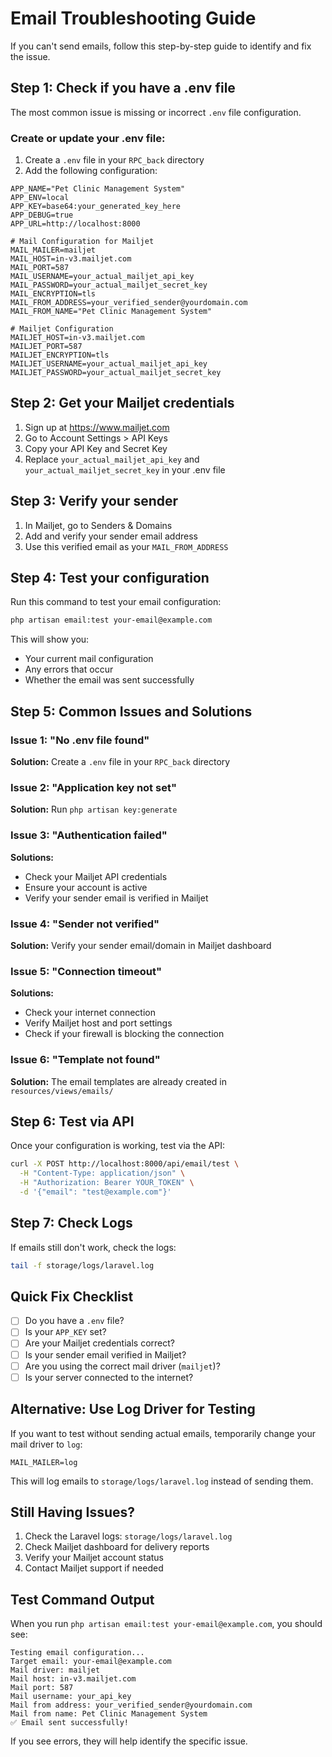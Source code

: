 # Email Troubleshooting Guide

If you can't send emails, follow this step-by-step guide to identify and fix the issue.

## Step 1: Check if you have a .env file

The most common issue is missing or incorrect `.env` file configuration.

### Create or update your .env file:

1. Create a `.env` file in your `RPC_back` directory
2. Add the following configuration:

```env
APP_NAME="Pet Clinic Management System"
APP_ENV=local
APP_KEY=base64:your_generated_key_here
APP_DEBUG=true
APP_URL=http://localhost:8000

# Mail Configuration for Mailjet
MAIL_MAILER=mailjet
MAIL_HOST=in-v3.mailjet.com
MAIL_PORT=587
MAIL_USERNAME=your_actual_mailjet_api_key
MAIL_PASSWORD=your_actual_mailjet_secret_key
MAIL_ENCRYPTION=tls
MAIL_FROM_ADDRESS=your_verified_sender@yourdomain.com
MAIL_FROM_NAME="Pet Clinic Management System"

# Mailjet Configuration
MAILJET_HOST=in-v3.mailjet.com
MAILJET_PORT=587
MAILJET_ENCRYPTION=tls
MAILJET_USERNAME=your_actual_mailjet_api_key
MAILJET_PASSWORD=your_actual_mailjet_secret_key
```

## Step 2: Get your Mailjet credentials

1. Sign up at https://www.mailjet.com
2. Go to Account Settings > API Keys
3. Copy your API Key and Secret Key
4. Replace `your_actual_mailjet_api_key` and `your_actual_mailjet_secret_key` in your .env file

## Step 3: Verify your sender

1. In Mailjet, go to Senders & Domains
2. Add and verify your sender email address
3. Use this verified email as your `MAIL_FROM_ADDRESS`

## Step 4: Test your configuration

Run this command to test your email configuration:

```bash
php artisan email:test your-email@example.com
```

This will show you:
- Your current mail configuration
- Any errors that occur
- Whether the email was sent successfully

## Step 5: Common Issues and Solutions

### Issue 1: "No .env file found"
**Solution:** Create a `.env` file in your `RPC_back` directory

### Issue 2: "Application key not set"
**Solution:** Run `php artisan key:generate`

### Issue 3: "Authentication failed"
**Solutions:**
- Check your Mailjet API credentials
- Ensure your account is active
- Verify your sender email is verified in Mailjet

### Issue 4: "Sender not verified"
**Solution:** Verify your sender email/domain in Mailjet dashboard

### Issue 5: "Connection timeout"
**Solutions:**
- Check your internet connection
- Verify Mailjet host and port settings
- Check if your firewall is blocking the connection

### Issue 6: "Template not found"
**Solution:** The email templates are already created in `resources/views/emails/`

## Step 6: Test via API

Once your configuration is working, test via the API:

```bash
curl -X POST http://localhost:8000/api/email/test \
  -H "Content-Type: application/json" \
  -H "Authorization: Bearer YOUR_TOKEN" \
  -d '{"email": "test@example.com"}'
```

## Step 7: Check Logs

If emails still don't work, check the logs:

```bash
tail -f storage/logs/laravel.log
```

## Quick Fix Checklist

- [ ] Do you have a `.env` file?
- [ ] Is your `APP_KEY` set?
- [ ] Are your Mailjet credentials correct?
- [ ] Is your sender email verified in Mailjet?
- [ ] Are you using the correct mail driver (`mailjet`)?
- [ ] Is your server connected to the internet?

## Alternative: Use Log Driver for Testing

If you want to test without sending actual emails, temporarily change your mail driver to `log`:

```env
MAIL_MAILER=log
```

This will log emails to `storage/logs/laravel.log` instead of sending them.

## Still Having Issues?

1. Check the Laravel logs: `storage/logs/laravel.log`
2. Check Mailjet dashboard for delivery reports
3. Verify your Mailjet account status
4. Contact Mailjet support if needed

## Test Command Output

When you run `php artisan email:test your-email@example.com`, you should see:

```
Testing email configuration...
Target email: your-email@example.com
Mail driver: mailjet
Mail host: in-v3.mailjet.com
Mail port: 587
Mail username: your_api_key
Mail from address: your_verified_sender@yourdomain.com
Mail from name: Pet Clinic Management System
✅ Email sent successfully!
```

If you see errors, they will help identify the specific issue. 
